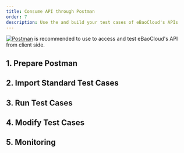 ```yaml
---
title: Consume API through Postman
order: 7
description: Use the and build your test cases of eBaoCloud's APIs
---
```

[![Postman](https://www.getpostman.com/img/v2/logo.svg)](https://www.getpostman.com) is recommended to use to access and test eBaoCloud's API from client side.
## 1. Prepare Postman

## 2. Import Standard Test Cases

## 3. Run Test Cases

## 4. Modify Test Cases

## 5. Monitoring
